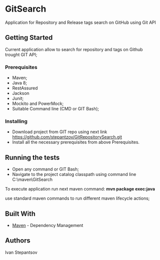 # GitSearch
Application for Repository and Release tags search on GitHub using Git API 

## Getting Started
Current application allow to search for repository and tags on Github trought GIT API;

### Prerequisites
- Maven;
- Java 8; 
- RestAssured
- Jackson
- Junit;
- Mockito and PowerMock;
- Suitable Command line (CMD or GIT Bash);

### Installing
- Download project from GIT repo using next link https://github.com/stepantzov/GitRepositorySearch.git
- Install all the necessary prerequisites from above Prerequisites. 

## Running the tests 
- Open any command or GIT Bash;
- Navigate to the project catalog classpath using command line C:\maven\GitSearch

To execute application run next maven command:
**mvn package exec:java**


use standard maven commands to run different maven lifecycle actions;

## Built With
* [Maven](https://maven.apache.org/) - Dependency Management


## Authors
Ivan Stepantsov
